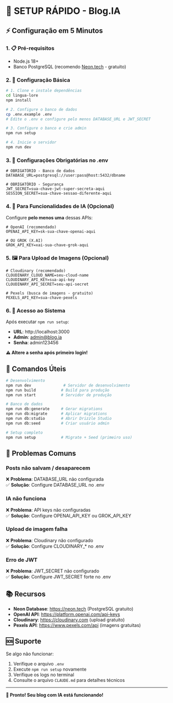 # 🚀 SETUP RÁPIDO - Blog.IA

## ⚡ Configuração em 5 Minutos

### **1. 📋 Pré-requisitos**
- Node.js 18+
- Banco PostgreSQL (recomendo [Neon.tech](https://neon.tech) - gratuito)

### **2. 🔧 Configuração Básica**

```bash
# 1. Clone e instale dependências
cd lingua-lore
npm install

# 2. Configure o banco de dados
cp .env.example .env
# Edite o .env e configure pelo menos DATABASE_URL e JWT_SECRET

# 3. Configure o banco e crie admin
npm run setup

# 4. Inicie o servidor
npm run dev
```

### **3. 🔑 Configurações Obrigatórias no .env**

```env
# OBRIGATÓRIO - Banco de dados
DATABASE_URL=postgresql://user:pass@host:5432/dbname

# OBRIGATÓRIO - Segurança  
JWT_SECRET=sua-chave-jwt-super-secreta-aqui
SESSION_SECRET=sua-chave-sessao-diferente-aqui
```

### **4. 🤖 Para Funcionalidades de IA (Opcional)**

Configure **pelo menos uma** dessas APIs:

```env
# OpenAI (recomendado)
OPENAI_API_KEY=sk-sua-chave-openai-aqui

# OU GROK (X.AI)
GROK_API_KEY=xai-sua-chave-grok-aqui
```

### **5. 🖼️ Para Upload de Imagens (Opcional)**

```env
# Cloudinary (recomendado)
CLOUDINARY_CLOUD_NAME=seu-cloud-name
CLOUDINARY_API_KEY=sua-api-key
CLOUDINARY_API_SECRET=seu-api-secret

# Pexels (busca de imagens - gratuito)
PEXELS_API_KEY=sua-chave-pexels
```

### **6. 🎯 Acesso ao Sistema**

Após executar `npm run setup`:

- **URL**: http://localhost:3000
- **Admin**: admin@blog.ia  
- **Senha**: admin123456

**⚠️ Altere a senha após primeiro login!**

## 🔧 Comandos Úteis

```bash
# Desenvolvimento
npm run dev              # Servidor de desenvolvimento
npm run build           # Build para produção
npm run start           # Servidor de produção

# Banco de dados
npm run db:generate     # Gerar migrations
npm run db:migrate      # Aplicar migrations
npm run db:studio       # Abrir Drizzle Studio
npm run db:seed         # Criar usuário admin

# Setup completo
npm run setup           # Migrate + Seed (primeiro uso)
```

## 🐛 Problemas Comuns

### **Posts não salvam / desaparecem**
❌ **Problema**: DATABASE_URL não configurada  
✅ **Solução**: Configure DATABASE_URL no .env

### **IA não funciona**
❌ **Problema**: API keys não configuradas  
✅ **Solução**: Configure OPENAI_API_KEY ou GROK_API_KEY

### **Upload de imagem falha**
❌ **Problema**: Cloudinary não configurado  
✅ **Solução**: Configure CLOUDINARY_* no .env

### **Erro de JWT**
❌ **Problema**: JWT_SECRET não configurado  
✅ **Solução**: Configure JWT_SECRET forte no .env

## 📚 Recursos

- **Neon Database**: https://neon.tech (PostgreSQL gratuito)
- **OpenAI API**: https://platform.openai.com/api-keys
- **Cloudinary**: https://cloudinary.com (upload gratuito)
- **Pexels API**: https://www.pexels.com/api (imagens gratuitas)

## 🆘 Suporte

Se algo não funcionar:

1. Verifique o arquivo `.env`
2. Execute `npm run setup` novamente
3. Verifique os logs no terminal
4. Consulte o arquivo `CLAUDE.md` para detalhes técnicos

---

**🎉 Pronto! Seu blog com IA está funcionando!**